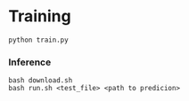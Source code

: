 # Training
```shell
python train.py
```

### Inference
```shell
bash download.sh
bash run.sh <test_file> <path to predicion>
```